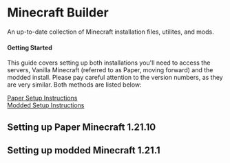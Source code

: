 # Minecraft Builder
An up-to-date collection of Minecraft installation files, utilites, and mods.  
  

#### Getting Started 
This guide covers setting up both installations you'll need to access the servers, Vanilla Minecraft (referred to as Paper, moving forward) and the modded install. Please pay careful attention to the version numbers, as they are very similar. Both methods are listed below:  

[Paper Setup Instructions](#setting_up_paper_minecraft_1.21.10)  
[Modded Setup Instructions](#setting_up_modded_minecraft_1.21.1)  

  

  

## Setting up Paper Minecraft 1.21.10

## Setting up modded Minecraft 1.21.1
